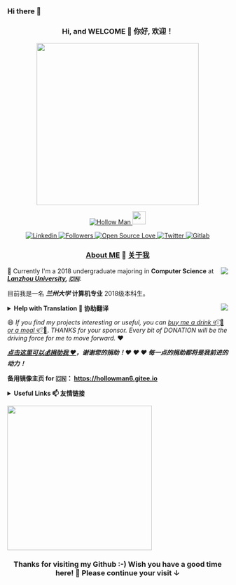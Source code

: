 ### Hi there 👋


<!--**withtimesgo1115/withtimesgo1115** is a ✨ _special_ ✨ repository because its `README.md` (this file) appears on your GitHub profile.-->

<h3 align="center">Hi, and WELCOME 👋 你好, 欢迎！</h3>

<p align="center">
  <a href="http://hollowman6.github.io/">
    <img id="logo" src="https://hollowman6.github.io/img/logo.gif" width="370" />
  </a>
</p>

<p align="center">
  <a href="http://hollowman6.github.io/">
    <img src="https://komarev.com/ghpvc/?username=HollowMan6&style=flat-square" alt="Hollow Man" />
  </a>
  <a href="https://media.giphy.com/media/WUlplcMpOCEmTGBtBW/giphy.gif">
    <img src="https://media.giphy.com/media/WUlplcMpOCEmTGBtBW/giphy.gif" width="30">
  </a>
</p>

<p align="center">
  <a href="https://hollowman6.github.io/Linkedin">
    <img alt="Linkedin" src="https://img.shields.io/badge/-Hollow%20Man-blue?style=flat-square&logo=Linkedin&logoColor=white&link=https://hollowman6.github.io/Linkedin" />
  </a>
  <a href="https://github.com/HollowMan6?tab=followers">
    <img alt="Followers" src="https://img.shields.io/github/followers/HollowMan6?style=social" />
  </a>
  <a href="https://hollowman6.github.io/fund.html">
    <img alt="Open Source Love" src="https://img.shields.io/badge/-%E2%9D%A4%20Open%20Source-Green?style=flat-square&logo=Github&logoColor=white&link=https://hollowman6.github.io/fund.html" />
  </a>
  <a href="https://twitter.com/intent/follow?screen_name=HollowM186">
    <img alt="Twitter" src="https://img.shields.io/twitter/follow/HollowM186?style=social" />
  </a>
  <a href="https://gitlab.com/HollowMan6">
    <img alt="Gitlab" src="https://img.shields.io/badge/-Hollow%20Man-orange?style=flat-square&logo=Gitlab&logoColor=white&link=https://gitlab.com/HollowMan6" />
  </a>
</p>

<h3 align="center">
<a href="https://github.com/HollowMan6/HollowMan6/blob/master/Personal%20Statement.md">About ME</a> 📄 
<a href="https://github.com/HollowMan6/HollowMan6/blob/master/个人陈述.md">关于我</a>
</h3>

<a href="http://hollowman6.github.io/">
<img align="right" src="https://metrics.lecoq.io/HollowMan6?base.metadata=0" />
</a>

🌱 Currently I'm a 2018 undergraduate majoring in **Computer Science** at ***[Lanzhou University](http://xxxyen.lzu.edu.cn/), 🇨🇳***. 

目前我是一名 ***兰州大学*** **计算机专业** 2018级本科生。


<a href="http://hollowman6.github.io/">
  <img align="right" src="https://github-readme-stats.vercel.app/api?username=hollowman6&bg_color=22272E&text_color=CDD9E5&count_private=true&show_icons=true&hide_border=true&include_all_commits=true" /> 
</a>

<details> 
  <summary>
      <strong>Help with Translation 📄 协助翻译</strong>
  </summary>

* ✨ 如果你需要我协助你的 📄 **中<->英** 文件翻译，欢迎[通过邮箱联系我👦](mailto:hollowman@hollowman.ml)。持[CATTI三级笔译](https://hollowman6.github.io/#CATTI3T)证书上岗，保证质量。

* If you need help with translation between 📄 **Chinese and English**, please [Contact Me via Email👦](mailto:hollowman@hollowman.ml). The quality of my translation can be ensured with [CATTI Level 3 Translator](https://hollowman6.github.io/#CATTI3T) Certified.

</details>

😄 *If you find my projects interesting or useful, you can* [*buy me a drink* ୧⍤⃝🥤 *or a meal* ୧⍤⃝🍨](https://hollowman6.github.io/fund.html). *THANKS for your sponsor. Every bit of DONATION will be the driving force for me to move forward.* ❤ 

***[点击这里可以💰️捐助我 ❤](https://hollowman6.github.io/fund.html)，谢谢您的捐助！❤ ❤ ❤ 每一点的捐助都将是我前进的动力！***

**备用镜像主页 for 🇨🇳： https://hollowman6.gitee.io**

<details> 
  <summary>
      <strong>Useful Links 📫 友情链接</strong>
  </summary>

* [Sponsor ME  ⚡ 捐助我](https://hollowman6.github.io/fund.html) 
* [Personal CV ](https://hollowman6.github.io/CV/?language=en)⚡[ 个人简历](https://hollowman6.github.io/CV/?language=cn) 
* [My Website  ⚡ 我的网站](https://hollowman6.github.io/) 
* [Google Scholar ](https://scholar.google.com/citations?user=F7Z3Fd0AAAAJ)⚡[ 知网](https://kns.cnki.net/kcms/detail/knetsearch.aspx?dbcode=CJFD&sfield=au&skey=%E8%92%8B%E5%B5%A9%E6%9E%97&code=41472729) 
* [Hacknical](https://hacknical.com/HollowMan6/github)
</details>

<p align="left">
<a href="http://hollowman6.github.io/">
  <img src="https://github-readme-stats.vercel.app/api/top-langs/?username=HollowMan6&layout=compact&bg_color=22272E&text_color=CDD9E5&langs_count=10&hide_border=true" width="330px"/>
</a>
</p>

<h3 align="center">Thanks for visiting my Github :-) Wish you have a good time here! 🎉 Please continue your visit ↓</h3>
